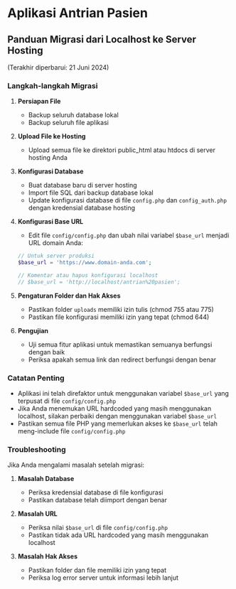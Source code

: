 # Aplikasi Antrian Pasien

## Panduan Migrasi dari Localhost ke Server Hosting
(Terakhir diperbarui: 21 Juni 2024)

### Langkah-langkah Migrasi

1. **Persiapan File**
   - Backup seluruh database lokal
   - Backup seluruh file aplikasi

2. **Upload File ke Hosting**
   - Upload semua file ke direktori public_html atau htdocs di server hosting Anda

3. **Konfigurasi Database**
   - Buat database baru di server hosting
   - Import file SQL dari backup database lokal
   - Update konfigurasi database di file `config.php` dan `config_auth.php` dengan kredensial database hosting

4. **Konfigurasi Base URL**
   - Edit file `config/config.php` dan ubah nilai variabel `$base_url` menjadi URL domain Anda:
   ```php
   // Untuk server produksi
   $base_url = 'https://www.domain-anda.com';
   
   // Komentar atau hapus konfigurasi localhost
   // $base_url = 'http://localhost/antrian%20pasien';
   ```

5. **Pengaturan Folder dan Hak Akses**
   - Pastikan folder `uploads` memiliki izin tulis (chmod 755 atau 775)
   - Pastikan file konfigurasi memiliki izin yang tepat (chmod 644)

6. **Pengujian**
   - Uji semua fitur aplikasi untuk memastikan semuanya berfungsi dengan baik
   - Periksa apakah semua link dan redirect berfungsi dengan benar

### Catatan Penting

- Aplikasi ini telah direfaktor untuk menggunakan variabel `$base_url` yang terpusat di file `config/config.php`
- Jika Anda menemukan URL hardcoded yang masih menggunakan localhost, silakan perbaiki dengan menggunakan variabel `$base_url`
- Pastikan semua file PHP yang memerlukan akses ke `$base_url` telah meng-include file `config/config.php`

### Troubleshooting

Jika Anda mengalami masalah setelah migrasi:

1. **Masalah Database**
   - Periksa kredensial database di file konfigurasi
   - Pastikan database telah diimport dengan benar

2. **Masalah URL**
   - Periksa nilai `$base_url` di file `config/config.php`
   - Pastikan tidak ada URL hardcoded yang masih menggunakan localhost

3. **Masalah Hak Akses**
   - Pastikan folder dan file memiliki izin yang tepat
   - Periksa log error server untuk informasi lebih lanjut 